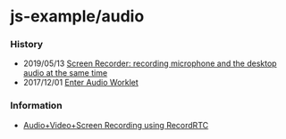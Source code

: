 # js-example/audio


### History
- 2019/05/13 [Screen Recorder: recording microphone and the desktop audio at the same time](https://paul.kinlan.me/screen-recorderrecording-microphone-and-the-desktop-audio-at-the-same-time/)
- 2017/12/01 [Enter Audio Worklet](https://developers.google.com/web/updates/2017/12/audio-worklet)


### Information
- [Audio+Video+Screen Recording using RecordRTC](https://www.webrtc-experiment.com/RecordRTC/)


